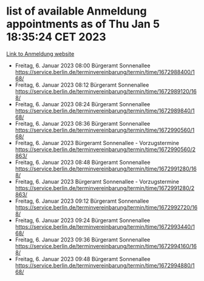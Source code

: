 # list of available Anmeldung appointments as of Thu Jan  5 18:35:24 CET 2023
[Link to Anmeldung website](https://service.berlin.de/terminvereinbarung/termin/tag.php?termin=0&anliegen[]=120686&dienstleisterlist=122210,122217,327316,122219,327312,122227,327314,122231,327346,122243,327348,122252,329742,122260,329745,122262,329748,122254,329751,122271,327278,122273,327274,122277,327276,330436,122280,327294,122282,327290,122284,327292,327539,122291,327270,122285,327266,122286,327264,122296,327268,150230,329760,122301,327282,122297,327286,122294,327284,122312,329763,122314,329775,122304,327330,122311,327334,122309,327332,122281,327352,122279,329772,122276,327324,122274,327326,122267,329766,122246,327318,122251,327320,122257,327322,122208,327298,122226,327300,121362,121364&herkunft=http%3A%2F%2Fservice.berlin.de%2Fdienstleistung%2F120686%2F)
- Freitag, 6. Januar 2023 08:00 Bürgeramt Sonnenallee https://service.berlin.de/terminvereinbarung/termin/time/1672988400/168/
- Freitag, 6. Januar 2023 08:12 Bürgeramt Sonnenallee https://service.berlin.de/terminvereinbarung/termin/time/1672989120/168/
- Freitag, 6. Januar 2023 08:24 Bürgeramt Sonnenallee https://service.berlin.de/terminvereinbarung/termin/time/1672989840/168/
- Freitag, 6. Januar 2023 08:36 Bürgeramt Sonnenallee https://service.berlin.de/terminvereinbarung/termin/time/1672990560/168/
- Freitag, 6. Januar 2023  Bürgeramt Sonnenallee - Vorzugstermine https://service.berlin.de/terminvereinbarung/termin/time/1672990560/2863/
- Freitag, 6. Januar 2023 08:48 Bürgeramt Sonnenallee https://service.berlin.de/terminvereinbarung/termin/time/1672991280/168/
- Freitag, 6. Januar 2023  Bürgeramt Sonnenallee - Vorzugstermine https://service.berlin.de/terminvereinbarung/termin/time/1672991280/2863/
- Freitag, 6. Januar 2023 09:12 Bürgeramt Sonnenallee https://service.berlin.de/terminvereinbarung/termin/time/1672992720/168/
- Freitag, 6. Januar 2023 09:24 Bürgeramt Sonnenallee https://service.berlin.de/terminvereinbarung/termin/time/1672993440/168/
- Freitag, 6. Januar 2023 09:36 Bürgeramt Sonnenallee https://service.berlin.de/terminvereinbarung/termin/time/1672994160/168/
- Freitag, 6. Januar 2023 09:48 Bürgeramt Sonnenallee https://service.berlin.de/terminvereinbarung/termin/time/1672994880/168/
